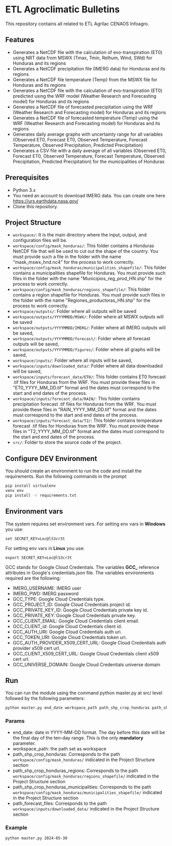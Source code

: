 # ETL Agroclimatic Bulletins
This repository contains all related to ETL Agrilac CENAOS Infoagro.

## Features

- Generates a NetCDF file with the calculation of evo-transpiration (ET0) using NRT data from MSWX (Tmax, Tmin, Relhum, Wind, SWd) for Honduras and its regions
- Generates a NetCDF precipitation file (IMERG data) for Honduras and its regions
- Generates a NetCDF file temperature (Temp) from the MSWX file for Honduras and its regions
- Generates a NetCDF file with the calculation of evo-transpiration (ET0) predicted using the WRF model (Weather Research and Forecasting model) for Honduras and its regions
- Generates a NetCDF file of forecasted precipitation using the WRF (Weather Research and Forecasting model) for Honduras and its regions
- Generates a NetCDF file of forecasted temperature (Temp) using the WRF (Weather Research and Forecasting model) for Honduras and its regions
- Generates daily average graphs with uncertainty range for all variables (Observed ET0, Forecast ET0, Observed Temperature, Forecast Temperature, Observed Precipitation, Predicted Precipitation)
- Generates a CSV file with a daily average of all variables (Observed ET0, Forecast ET0, Observed Temperature, Forecast Temperature, Observed Precipitation, Predicted Precipitation) for the municipalities of Honduras

## Prerequisites

- Python 3.x
- You need an account to download IMERG data. You can create one here https://urs.earthdata.nasa.gov/
- Clone this repository.

## Project Structure

- `workspace/`: It is the main directory where the input, output, and configuration files will be.
- `workspace/config/mask_honduras/`: This folder contains a Honduras NetCDF file that will be used to cut out the shape of the country. You must provide such a file in the folder with the name "mask_mswx_hnd.nc4" for the process to work correctly.
- `workspace/config/mask_honduras/municipalities_shapefile/`: This folder contains a municipalities shapefile for Honduras. You must provide such files in the folder with the name "Municipios_reg_prod_HN.shp" for the process to work correctly.
- `workspace/config/mask_honduras/regions_shapefile/`: This folder contains a region shapefile for Honduras. You must provide such files in the folder with the name "Regiones_productoras_HN.shp" for the process to work correctly.
- `workspace/outputs/`: Folder where all outputs will be saved
- `workspace/outputs/YYYYMMDD/MSWX/`: Folder where all MSWX outputs will be saved
- `workspace/outputs/YYYYMMDD/IMERG/`: Folder where all IMERG outputs will be saved, 
- `workspace/outputs/YYYYMMDD/forecast/`: Folder where all forecast outputs will be saved, 
- `workspace/outputs/YYYYMMDD/figures/`: Folder where all graphs will be saved, 
- `workspace/inputs/`: Folder where all inputs will be saved, 
- `workspace/inputs/downloaded_data/`: Folder where all data downloaded will be saved, 
- `workspace/inputs/forecast_data/ET0/`: This folder contains ET0 forecast .tif files for Honduras from the WRF. You must provide these files in "ET0_YYYY_MM_DD.tif" format and the dates must correspond to the start and end dates of the process.
- `workspace/inputs/forecast_data/RAIN/`: This folder contains precipitation forecast .tif files for Honduras from the WRF. You must provide these files in "RAIN_YYYY_MM_DD.tif" format and the dates must correspond to the start and end dates of the process.
- `workspace/inputs/forecast_data/T2/`: This folder contains temperature forecast .tif files for Honduras from the WRF. You must provide these files in "T2_YYYY_MM_DD.tif" format and the dates must correspond to the start and end dates of the process.
- `src/`: Folder to store the source code of the project.

## Configure DEV Environment

You should create an environment to run the code and install the requirements. Run the following commands in the prompt

````bash
pip install virtualenv
venv env
pip install -r requirements.txt
````
## Environment vars
The system requires set environment vars. 
For setting env vars in **Windows** you use:

```
set SECRET_KEY=Loc@lS3cr3t

```
For setting env vars in **Linux** you use:

```
export SECRET_KEY=Loc@lS3cr3t

```
GCC stands for Google Cloud Credentials. The variables **GCC_** reference attributes in Google's credentials.json file.
The variables environments required are the following:

* IMERG_USERNAME: IMERG user
* IMERG_PWD: IMERG password
* GCC_TYPE: Google Cloud Credentials type.
* GCC_PROJECT_ID: Google Cloud Credentials project id.
* GCC_PRIVATE_KEY_ID: Google Cloud Credentials private key id.
* GCC_PRIVATE_KEY: Google Cloud Credentials private key.
* GCC_CLIENT_EMAIL: Google Cloud Credentials client email.
* GCC_CLIENT_id: Google Cloud Credentials client id.
* GCC_AUTH_URI: Google Cloud Credentials auth uri.
* GCC_TOKEN_URI: Google Cloud Credentials token uri.
* GCC_AUTH_PROVIDER_X509_CERT_URL: Google Cloud Credentials auth provider x509 cert url.
* GCC_CLIENT_X509_CERT_URL: Google Cloud Credentials client x509 cert url.
* GCC_UNIVERSE_DOMAIN: Google Cloud Credentials universe domain


## Run

You can run the module using the command python master.py at src/ level followed by the following parameters:

````bash
python master.py end_date workspace_path path_shp_crop_honduras path_shp_crop_honduras_regions path_shp_crop_honduras_municipalities path_forecast_files
````

### Params
- end_date: date in YYYY-MM-DD format. The day before this date will be the final day of the ten-day range. This is the only **mandatory** parameter.
- workspace_path: the path set as workspace 
- path_shp_crop_honduras: Corresponds to the path `workspace/config/mask_honduras/` indicated in the Project Structure section
- path_shp_crop_honduras_regions: Corresponds to the path `workspace/config/mask_honduras/regions_shapefile/` indicated in the Project Structure section
- path_shp_crop_honduras_municipalities: Corresponds to the path `workspace/config/mask_honduras/municipalities_shapefile/` indicated in the Project Structure section
- path_forecast_files: Corresponds to the path `workspace/inputs/downloaded_data/` indicated in the Project Structure section
  
### Example
````bash
python master.py 2024-05-30
````
